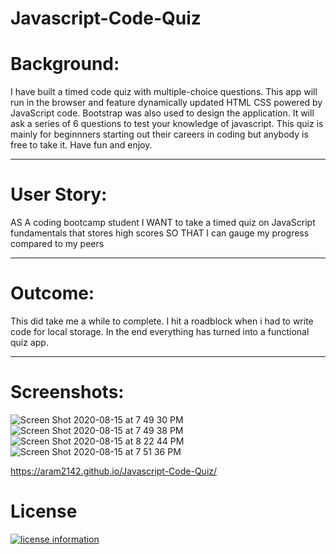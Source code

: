 # Javascript-Code-Quiz

# Background:

I have built a timed code quiz with multiple-choice questions. This app will run in the browser and feature dynamically updated HTML CSS powered by JavaScript code. Bootstrap was also used to design the application. It will ask a series of 6 questions to test your knowledge of javascript. This quiz is mainly for beginnners starting out their careers in coding but anybody is free to take it. Have fun and enjoy.

_______________________________________________________________
# User Story:

AS A coding bootcamp student
I WANT to take a timed quiz on JavaScript fundamentals that stores high scores
SO THAT I can gauge my progress compared to my peers

_____________________________________________________________
# Outcome:

This did take me a while to complete. I hit a roadblock when i had to write code for local storage. In the end everything has turned into a functional quiz app.

______________________________________________________________
# Screenshots:

![Screen Shot 2020-08-15 at 7 49 30 PM](https://user-images.githubusercontent.com/65634748/90323535-a487aa00-df30-11ea-9e1a-8c51d1abd39a.png)
![Screen Shot 2020-08-15 at 7 49 38 PM](https://user-images.githubusercontent.com/65634748/90323534-a487aa00-df30-11ea-9dcb-1651acb4cdb7.png)
![Screen Shot 2020-08-15 at 8 22 44 PM](https://user-images.githubusercontent.com/65634748/90323870-2083f100-df35-11ea-9f76-4dc4c4248349.png)
![Screen Shot 2020-08-15 at 7 51 36 PM](https://user-images.githubusercontent.com/65634748/90323533-a3ef1380-df30-11ea-9dc0-8c00d8143d46.png)


https://aram2142.github.io/Javascript-Code-Quiz/

# License

[![license information](https://img.shields.io/badge/license-MIT-blue)](https://aram2142.github.io/Javascript-Code-Quiz/)

